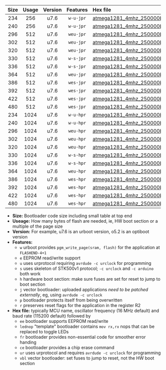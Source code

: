 |Size|Usage|Version|Features|Hex file|
|:-:|:-:|:-:|:-:|:--|
|234|256|u7.6|`w-u-jpr`|[atmega1281_4mhz_250000bps_ur_vbl.hex](https://raw.githubusercontent.com/stefanrueger/urboot/main//atmega1281_4mhz_250000bps_ur_vbl.hex)|
|240|256|u7.6|`w-u-jpr`|[atmega1281_4mhz_250000bps_lednop_ur_vbl.hex](https://raw.githubusercontent.com/stefanrueger/urboot/main//atmega1281_4mhz_250000bps_lednop_ur_vbl.hex)|
|296|512|u7.6|`weu-jpr`|[atmega1281_4mhz_250000bps_ee_ur_vbl.hex](https://raw.githubusercontent.com/stefanrueger/urboot/main//atmega1281_4mhz_250000bps_ee_ur_vbl.hex)|
|302|512|u7.6|`weu-jpr`|[atmega1281_4mhz_250000bps_ee_lednop_ur_vbl.hex](https://raw.githubusercontent.com/stefanrueger/urboot/main//atmega1281_4mhz_250000bps_ee_lednop_ur_vbl.hex)|
|320|512|u7.6|`weu-jpr`|[atmega1281_4mhz_250000bps_ee_lednop_fr_ur_vbl.hex](https://raw.githubusercontent.com/stefanrueger/urboot/main//atmega1281_4mhz_250000bps_ee_lednop_fr_ur_vbl.hex)|
|330|512|u7.6|`w-s-jpr`|[atmega1281_4mhz_250000bps_vbl.hex](https://raw.githubusercontent.com/stefanrueger/urboot/main//atmega1281_4mhz_250000bps_vbl.hex)|
|336|512|u7.6|`w-s-jpr`|[atmega1281_4mhz_250000bps_lednop_vbl.hex](https://raw.githubusercontent.com/stefanrueger/urboot/main//atmega1281_4mhz_250000bps_lednop_vbl.hex)|
|364|512|u7.6|`weu-jpr`|[atmega1281_4mhz_250000bps_ee_lednop_fr_ce_ur_vbl.hex](https://raw.githubusercontent.com/stefanrueger/urboot/main//atmega1281_4mhz_250000bps_ee_lednop_fr_ce_ur_vbl.hex)|
|386|512|u7.6|`wes-jpr`|[atmega1281_4mhz_250000bps_ee_vbl.hex](https://raw.githubusercontent.com/stefanrueger/urboot/main//atmega1281_4mhz_250000bps_ee_vbl.hex)|
|392|512|u7.6|`wes-jpr`|[atmega1281_4mhz_250000bps_ee_lednop_vbl.hex](https://raw.githubusercontent.com/stefanrueger/urboot/main//atmega1281_4mhz_250000bps_ee_lednop_vbl.hex)|
|422|512|u7.6|`wes-jpr`|[atmega1281_4mhz_250000bps_ee_lednop_fr_vbl.hex](https://raw.githubusercontent.com/stefanrueger/urboot/main//atmega1281_4mhz_250000bps_ee_lednop_fr_vbl.hex)|
|480|512|u7.6|`wes-jpr`|[atmega1281_4mhz_250000bps_ee_lednop_fr_ce_vbl.hex](https://raw.githubusercontent.com/stefanrueger/urboot/main//atmega1281_4mhz_250000bps_ee_lednop_fr_ce_vbl.hex)|
|234|1024|u7.6|`w-u-hpr`|[atmega1281_4mhz_250000bps_ur.hex](https://raw.githubusercontent.com/stefanrueger/urboot/main//atmega1281_4mhz_250000bps_ur.hex)|
|240|1024|u7.6|`w-u-hpr`|[atmega1281_4mhz_250000bps_lednop_ur.hex](https://raw.githubusercontent.com/stefanrueger/urboot/main//atmega1281_4mhz_250000bps_lednop_ur.hex)|
|296|1024|u7.6|`weu-hpr`|[atmega1281_4mhz_250000bps_ee_ur.hex](https://raw.githubusercontent.com/stefanrueger/urboot/main//atmega1281_4mhz_250000bps_ee_ur.hex)|
|302|1024|u7.6|`weu-hpr`|[atmega1281_4mhz_250000bps_ee_lednop_ur.hex](https://raw.githubusercontent.com/stefanrueger/urboot/main//atmega1281_4mhz_250000bps_ee_lednop_ur.hex)|
|320|1024|u7.6|`weu-hpr`|[atmega1281_4mhz_250000bps_ee_lednop_fr_ur.hex](https://raw.githubusercontent.com/stefanrueger/urboot/main//atmega1281_4mhz_250000bps_ee_lednop_fr_ur.hex)|
|330|1024|u7.6|`w-s-hpr`|[atmega1281_4mhz_250000bps.hex](https://raw.githubusercontent.com/stefanrueger/urboot/main//atmega1281_4mhz_250000bps.hex)|
|336|1024|u7.6|`w-s-hpr`|[atmega1281_4mhz_250000bps_lednop.hex](https://raw.githubusercontent.com/stefanrueger/urboot/main//atmega1281_4mhz_250000bps_lednop.hex)|
|364|1024|u7.6|`weu-hpr`|[atmega1281_4mhz_250000bps_ee_lednop_fr_ce_ur.hex](https://raw.githubusercontent.com/stefanrueger/urboot/main//atmega1281_4mhz_250000bps_ee_lednop_fr_ce_ur.hex)|
|386|1024|u7.6|`wes-hpr`|[atmega1281_4mhz_250000bps_ee.hex](https://raw.githubusercontent.com/stefanrueger/urboot/main//atmega1281_4mhz_250000bps_ee.hex)|
|392|1024|u7.6|`wes-hpr`|[atmega1281_4mhz_250000bps_ee_lednop.hex](https://raw.githubusercontent.com/stefanrueger/urboot/main//atmega1281_4mhz_250000bps_ee_lednop.hex)|
|422|1024|u7.6|`wes-hpr`|[atmega1281_4mhz_250000bps_ee_lednop_fr.hex](https://raw.githubusercontent.com/stefanrueger/urboot/main//atmega1281_4mhz_250000bps_ee_lednop_fr.hex)|
|480|1024|u7.6|`wes-hpr`|[atmega1281_4mhz_250000bps_ee_lednop_fr_ce.hex](https://raw.githubusercontent.com/stefanrueger/urboot/main//atmega1281_4mhz_250000bps_ee_lednop_fr_ce.hex)|

- **Size:** Bootloader code size including small table at top end
- **Useage:** How many bytes of flash are needed, ie, HW boot section or a multiple of the page size
- **Version:** For example, u7.6 is an urboot version, o5.2 is an optiboot version
- **Features:**
  + `w` urboot provides `pgm_write_page(sram, flash)` for the application at `FLASHEND-4+1`
  + `e` EEPROM read/write support
  + `u` uses urprotocol requiring `avrdude -c urclock` for programming
  + `s` uses skeleton of STK500v1 protocol; `-c urclock` and `-c arduino` both work
  + `h` hardware boot section: make sure fuses are set for reset to jump to boot section
  + `j` vector bootloader: uploaded applications *need to be patched externally*, eg, using `avrdude -c urclock`
  + `p` bootloader protects itself from being overwritten
  + `r` preserves reset flags for the application in the register R2
- **Hex file:** typically MCU name, oscillator frequency (16 MHz default) and baud rate (115200 default) followed by
  + `ee` bootloader supports EEPROM read/write
  + `lednop` "template" bootloader contains `mov rx,rx` nops that can be replaced to toggle LEDs
  + `fr` bootloader provides non-essential code for smoother error handing
  + `ce` bootloader provides a chip erase command
  + `ur` uses urprotocol and requires `avrdude -c urclock` for programming
  + `vbl` vector bootloader: set fuses to jump to reset, not the HW boot section
